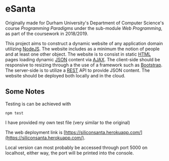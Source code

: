 # eSanta

Originally made for Durham University's Department of Computer Science's course _Programming Paradigms_ under the sub-module _Web Programming_, as part of the coursework in 2018/2019.

This project aims to construct a dynamic website of any application domain utilizing [NodeJS](https://nodejs.org/en/). The website includes as a minimum the notion of people and at least one other object. The website is to consist in static [HTML](https://en.wikipedia.org/wiki/HTML) pages loading dynamic [JSON](https://www.w3schools.com/whatis/whatis_json.asp) content via [AJAX](https://en.wikipedia.org/wiki/Ajax_(programming)). The client-side should be responsive to resizing through a the use of a framework such as [Bootstrap](https://getbootstrap.com/). The server-side is to utilize a [REST](https://en.wikipedia.org/wiki/Representational_state_transfer) API to provide JSON content. The website should be deployed both locally and in the cloud.

## Some Notes
Testing is can be achieved with
```
npm test
```
I have provided my own test file (very similar to the original)

The web deployment link is [https://siliconsanta.herokuapp.com/](https://siliconsanta.herokuapp.com/).

Local version can most probably be accessed through port 5000 on localhost, either way, the port will be printed into the console.
